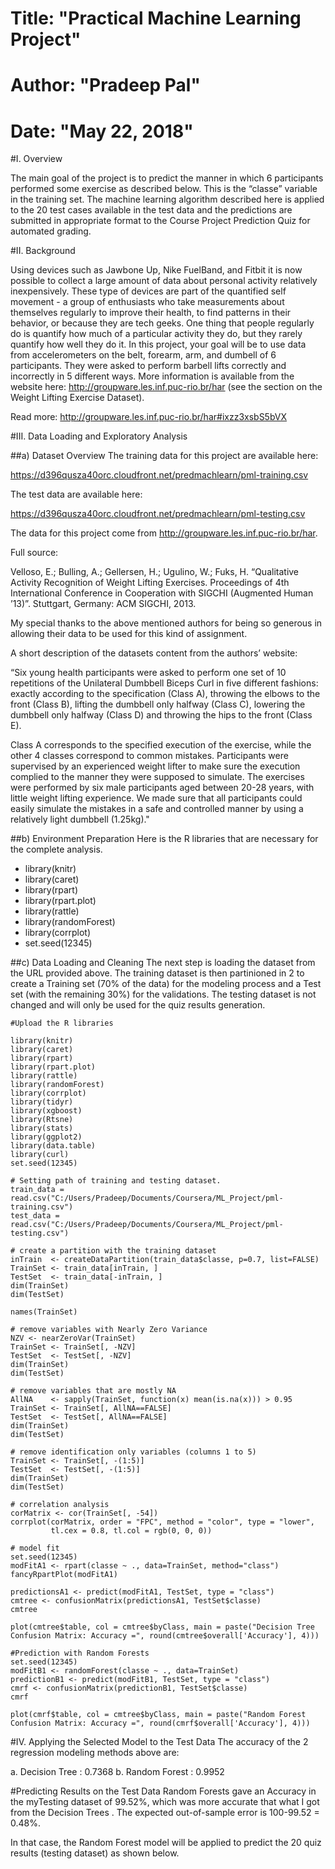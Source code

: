 
# Title: "Practical Machine Learning Project"
# Author: "Pradeep Pal"
# Date: "May 22, 2018"

#I. Overview

The main goal of the project is to predict the manner in which 6 participants performed some exercise as described below. This is the “classe” variable in the training set. The machine learning algorithm described here is applied to the 20 test cases available in the test data and the predictions are submitted in appropriate format to the Course Project Prediction Quiz for automated grading.

#II. Background

Using devices such as Jawbone Up, Nike FuelBand, and Fitbit it is now possible to collect a large amount of data about personal activity relatively inexpensively. These type of devices are part of the quantified self movement - a group of enthusiasts who take measurements about themselves regularly to improve their health, to find patterns in their behavior, or because they are tech geeks. One thing that people regularly do is quantify how much of a particular activity they do, but they rarely quantify how well they do it. In this project, your goal will be to use data from accelerometers on the belt, forearm, arm, and dumbell of 6 participants. They were asked to perform barbell lifts correctly and incorrectly in 5 different ways. More information is available from the website here: http://groupware.les.inf.puc-rio.br/har (see the section on the Weight Lifting Exercise Dataset).

Read more: http://groupware.les.inf.puc-rio.br/har#ixzz3xsbS5bVX

#III. Data Loading and Exploratory Analysis

##a) Dataset Overview
The training data for this project are available here:

https://d396qusza40orc.cloudfront.net/predmachlearn/pml-training.csv

The test data are available here:

https://d396qusza40orc.cloudfront.net/predmachlearn/pml-testing.csv

The data for this project come from http://groupware.les.inf.puc-rio.br/har. 

Full source:

Velloso, E.; Bulling, A.; Gellersen, H.; Ugulino, W.; Fuks, H. “Qualitative Activity Recognition of Weight Lifting Exercises. Proceedings of 4th International Conference in Cooperation with SIGCHI (Augmented Human ’13)”. Stuttgart, Germany: ACM SIGCHI, 2013.

My special thanks to the above mentioned authors for being so generous in allowing their data to be used for this kind of assignment.

A short description of the datasets content from the authors’ website:

“Six young health participants were asked to perform one set of 10 repetitions of the Unilateral Dumbbell Biceps Curl in five different fashions: exactly according to the specification (Class A), throwing the elbows to the front (Class B), lifting the dumbbell only halfway (Class C), lowering the dumbbell only halfway (Class D) and throwing the hips to the front (Class E).

Class A corresponds to the specified execution of the exercise, while the other 4 classes correspond to common mistakes. Participants were supervised by an experienced weight lifter to make sure the execution complied to the manner they were supposed to simulate. The exercises were performed by six male participants aged between 20-28 years, with little weight lifting experience. We made sure that all participants could easily simulate the mistakes in a safe and controlled manner by using a relatively light dumbbell (1.25kg)."

##b) Environment Preparation
  Here is the R libraries that are necessary for the complete analysis.

  *   library(knitr)
  *   library(caret)
  *   library(rpart)
  *   library(rpart.plot)
  *   library(rattle)
  *   library(randomForest)
  *   library(corrplot)
  *   set.seed(12345)
  
##c) Data Loading and Cleaning
The next step is loading the dataset from the URL provided above. The training dataset is then partinioned in 2 to create a Training set (70% of the data) for the modeling process and a Test set (with the remaining 30%) for the validations. The testing dataset is not changed and will only be used for the quiz results generation.



```{r}
#Upload the R libraries

library(knitr)
library(caret)
library(rpart)
library(rpart.plot)
library(rattle)
library(randomForest)
library(corrplot)
library(tidyr)
library(xgboost)
library(Rtsne)
library(stats)
library(ggplot2)
library(data.table)
library(curl)
set.seed(12345)
```

```{r}
# Setting path of training and testing dataset.
train_data = read.csv("C:/Users/Pradeep/Documents/Coursera/ML_Project/pml-training.csv")
test_data = read.csv("C:/Users/Pradeep/Documents/Coursera/ML_Project/pml-testing.csv")

# create a partition with the training dataset 
inTrain  <- createDataPartition(train_data$classe, p=0.7, list=FALSE)
TrainSet <- train_data[inTrain, ]
TestSet  <- train_data[-inTrain, ]
dim(TrainSet)
dim(TestSet)

names(TrainSet)
```
```{r}
# remove variables with Nearly Zero Variance
NZV <- nearZeroVar(TrainSet)
TrainSet <- TrainSet[, -NZV]
TestSet  <- TestSet[, -NZV]
dim(TrainSet)
dim(TestSet)

# remove variables that are mostly NA
AllNA    <- sapply(TrainSet, function(x) mean(is.na(x))) > 0.95
TrainSet <- TrainSet[, AllNA==FALSE]
TestSet  <- TestSet[, AllNA==FALSE]
dim(TrainSet)
dim(TestSet)

# remove identification only variables (columns 1 to 5)
TrainSet <- TrainSet[, -(1:5)]
TestSet  <- TestSet[, -(1:5)]
dim(TrainSet)
dim(TestSet)

# correlation analysis
corMatrix <- cor(TrainSet[, -54])
corrplot(corMatrix, order = "FPC", method = "color", type = "lower", 
         tl.cex = 0.8, tl.col = rgb(0, 0, 0))
```

```{r}
# model fit
set.seed(12345)
modFitA1 <- rpart(classe ~ ., data=TrainSet, method="class")
fancyRpartPlot(modFitA1)

predictionsA1 <- predict(modFitA1, TestSet, type = "class")
cmtree <- confusionMatrix(predictionsA1, TestSet$classe)
cmtree

plot(cmtree$table, col = cmtree$byClass, main = paste("Decision Tree Confusion Matrix: Accuracy =", round(cmtree$overall['Accuracy'], 4)))
```

```{r}
#Prediction with Random Forests
set.seed(12345)
modFitB1 <- randomForest(classe ~ ., data=TrainSet)
predictionB1 <- predict(modFitB1, TestSet, type = "class")
cmrf <- confusionMatrix(predictionB1, TestSet$classe)
cmrf

plot(cmrf$table, col = cmtree$byClass, main = paste("Random Forest Confusion Matrix: Accuracy =", round(cmrf$overall['Accuracy'], 4)))

```

#IV. Applying the Selected Model to the Test Data
The accuracy of the 2 regression modeling methods above are:

a. Decision Tree : 0.7368
b. Random Forest : 0.9952

#Predicting Results on the Test Data
Random Forests gave an Accuracy in the myTesting dataset of 99.52%, which was more accurate that what I got from the Decision Trees . The expected out-of-sample error is 100-99.52 = 0.48%.

In that case, the Random Forest model will be applied to predict the 20 quiz results (testing dataset) as shown below.


